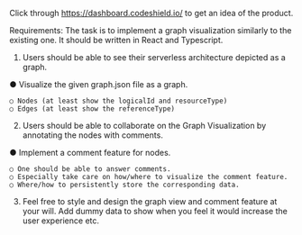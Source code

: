 Click through https://dashboard.codeshield.io/ to get an idea of the product.

Requirements:
The task is to implement a graph visualization similarly to the existing one. It should be written in React and Typescript.

1. Users should be able to see their serverless architecture depicted as a graph.

  ● Visualize the given graph.json file as a graph.
  
    ○ Nodes (at least show the logicalId and resourceType)
    ○ Edges (at least show the referenceType)
    
2. Users should be able to collaborate on the Graph Visualization by annotating the nodes with comments.

  ● Implement a comment feature for nodes.
  
    ○ One should be able to answer comments.
    ○ Especially take care on how/where to visualize the comment feature.
    ○ Where/how to persistently store the corresponding data.
    
3. Feel free to style and design the graph view and comment feature at your will. Add dummy data to show when you feel it would increase the user experience etc.
